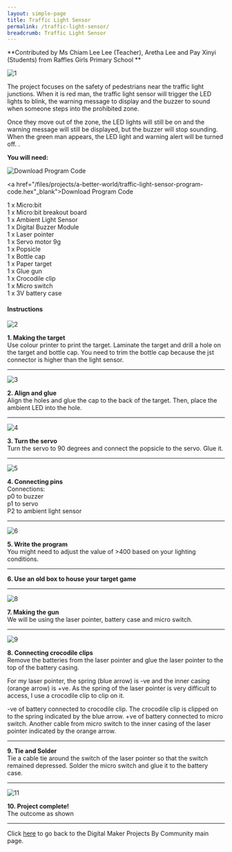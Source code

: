 ```yaml
---
layout: simple-page
title: Traffic Light Sensor
permalink: /traffic-light-sensor/
breadcrumb: Traffic Light Sensor
---
```

**Contributed by Ms Chiam Lee Lee (Teacher), Aretha Lee and Pay Xinyi (Students) from Raffles Girls Primary School **

![1](/XXX)

The project focuses on the safety of pedestrians near the traffic light junctions. When it is red man, the traffic light sensor will trigger the LED lights to blink, the warning message to display and the buzzer to sound when someone steps into the prohibited zone.

 

Once they move out of the zone, the LED lights will still be on and the warning message will still be displayed, but the buzzer will stop sounding. When the green man appears, the LED light and warning alert will be turned off. .<br>

**You will need:**<br>

![Download Program Code](/files/projects/a-better-world/traffic-light-sensor-program-code.hex)<br>

<a href="/files/projects/a-better-world/traffic-light-sensor-program-code.hex"_blank">Download Program Code</a><br>

1 x Micro:bit<br>
1 x Micro:bit breakout board<br>
1 x Ambient Light Sensor<br> 
1 x Digital Buzzer Module<br>
1 x Laser pointer<br>
1 x Servo motor 9g<br>
1 x Popsicle<br>
1 x Bottle cap<br>
1 x Paper target<br>
1 x Glue gun<br>
1 x Crocodile clip<br>
1 x Micro switch<br>
1 x 3V battery case<br>

#### Instructions

![2](/images/in-schools/digital-maker/projects/fun-and-games/laser-gun/laser-gun1.jpg)

**1.  Making the target** <br>Use colour printer to print the target. Laminate the target and drill a hole on the target and bottle cap. You need to trim the bottle cap because the jst connector is higher than the light sensor.<br>

---

![3](/images/in-schools/digital-maker/projects/fun-and-games/laser-gun/laser-gun2.jpg)

**2.  Align and glue** <br>Align the holes and glue the cap to the back of the target. Then, place the ambient LED into the hole.<br>

---

![4](/images/in-schools/digital-maker/projects/fun-and-games/laser-gun/laser-gun3.jpg)

**3. Turn the servo** <br>Turn the servo to 90 degrees and connect the popsicle to the servo. Glue it.<br>

---

![5](/images/in-schools/digital-maker/projects/fun-and-games/laser-gun/laser-gun4.jpg)

**4. Connecting pins**<br>Connections: 
<br>p0 to buzzer
<br>p1 to servo
<br>P2 to ambient light sensor<br>

---

![6](/images/in-schools/digital-maker/projects/fun-and-games/laser-gun/laser-gun5.png)

**5. Write the program**<br>You might need to adjust the value of >400 based on your lighting conditions.<br>

---

**6. Use an old box to house your target game**<br>

---

![8](/images/in-schools/digital-maker/projects/fun-and-games/laser-gun/laser-gun6.jpg)

**7. Making the gun**<br>We will be using the laser pointer, battery case and micro switch.<br>

---

![9](/images/in-schools/digital-maker/projects/fun-and-games/laser-gun/laser-gun7.png)

**8. Connecting crocodile clips**<br>Remove the batteries from the laser pointer and glue the laser pointer to the top of the battery casing.

For my laser pointer, the spring (blue arrow) is -ve and the inner casing (orange arrow) is +ve. As the spring of the laser pointer is very difficult to access, I use a crocodile clip to clip on it.
 
-ve of battery connected to crocodile clip. The crocodile clip is clipped on to the spring indicated by the blue arrow. +ve of battery connected to micro switch. Another cable from micro switch to the inner casing of the laser pointer indicated by the orange arrow.<br>

---

**9. Tie and Solder**<br>Tie a cable tie around the switch of the laser pointer so that the switch remained depressed. Solder the micro switch and glue it to the battery case.<br>

---

![11](/images/in-schools/digital-maker/projects/fun-and-games/laser-gun/laser-gun8.jpg)

**10. Project complete!**<br>The outcome as shown<br>

---

Click [here](/in-schools/digital-maker/projects/) to go back to the Digital Maker Projects By Community main page.
